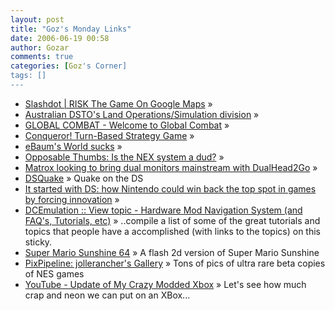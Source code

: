```yaml
---
layout: post
title: "Goz's Monday Links"
date: 2006-06-19 00:58
author: Gozar
comments: true
categories: [Goz's Corner]
tags: []
---
```

<ul>
<li><a href="http://games.slashdot.org/article.pl?sid=05/11/10/0035205&amp;from=rss" title="Slashdot | RISK The Game On Google Maps">Slashdot | RISK The Game On Google Maps</a> &raquo; </li>
<li><a href="http://monster-island.org/tinashumor/humor/aussiewild.html" title="Australian DSTO's Land Operations/Simulation division">Australian DSTO's Land Operations/Simulation division</a> &raquo; </li>
<li><a href="http://globalcombat.com/" title="GLOBAL COMBAT - Welcome to Global Combat">GLOBAL COMBAT - Welcome to Global Combat</a> &raquo; </li>
<li><a href="http://conquerorgame.com/index2.html" title="Conqueror! Turn-Based Strategy Game">Conqueror! Turn-Based Strategy Game</a> &raquo; </li>
<li><a href="http://www.ebaumsworldsucks.com/" title="eBaum's World sucks">eBaum's World sucks</a> &raquo; </li>
<li><a href="http://arstechnica.com/journals/thumbs.ars/2005/11/7/1750" title="Opposable Thumbs: Is the NEX system a dud?">Opposable Thumbs: Is the NEX system a dud?</a> &raquo; </li>
<li><a href="http://arstechnica.com/news.ars/post/20051108-5539.html" title="Matrox looking to bring dual monitors mainstream with DualHead2Go">Matrox looking to bring dual monitors mainstream with DualHead2Go</a> &raquo; </li>
<li><a href="http://dsquake.blogspot.com/" title="DSQuake">DSQuake</a> &raquo; Quake on the DS</li>
<li><a href="http://www.pocketgamer.co.uk/blog/?p=108" title="It started with DS: how Nintendo could win back the top spot in games by forcing innovation">It started with DS: how Nintendo could win back the top spot in games by forcing innovation</a> &raquo; </li>
<li><a href="http://www.dcemulation.com/phpBB/viewtopic.php?t=4557" title="DCEmulation :: View topic - Hardware Mod Navigation System (and FAQ's, Tutorials, etc)">DCEmulation :: View topic - Hardware Mod Navigation System (and FAQ's, Tutorials, etc)</a> &raquo; ..compile a list of some of the great tutorials and topics that people have a accomplished (with links to the topics) on this sticky.</li>
<li><a href="http://newgrounds.com/portal/view/317172" title="Super Mario Sunshine 64">Super Mario Sunshine 64</a> &raquo; A flash 2d version of Super Mario Sunshine</li>
<li><a href="http://pixpipeline.com/users/jollerancher" title="PixPipeline: jollerancher's Gallery">PixPipeline: jollerancher's Gallery</a> &raquo; Tons of pics of ultra rare beta copies of NES games</li>
<li><a href="http://www.youtube.com/watch?v=HWL_aYeqEu4&amp;eurl=http%3A%2F%2Fwww.destructoid.com%2Fxbox-modder-doesnt-know-when-to-stop" title="YouTube - Update of My Crazy Modded Xbox">YouTube - Update of My Crazy Modded Xbox</a> &raquo; Let's see how much crap and neon we can put on an XBox...</li>
</ul>

